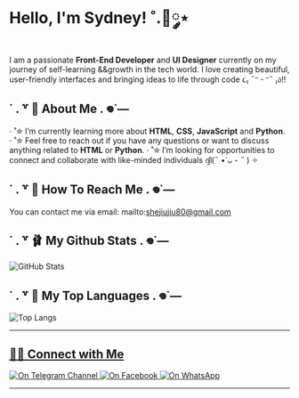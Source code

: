# Hello, I'm Sydney! ˚.🎀༘⋆

I am a passionate **Front-End Developer** and **UI Designer** currently on my journey of self-learning &&growth in the tech world. 
I love creating beautiful, user-friendly interfaces and bringing ideas to life through code ૮₍ ˶ᵔ ᵕ ᵔ˶ ₎ა!!

## ˙ . ꒷ 🍰 About Me . 𖦹˙—

 ⋅ ˚✮ I’m currently learning more about **HTML**, **CSS**, **JavaScript** and **Python**.
 ⋅ ˚✮ Feel free to reach out if you have any questions or want to discuss anything related to **HTML** or **Python**.
 ⋅ ˚✮ I’m looking for opportunities to connect and collaborate with like-minded individuals ദ്ദി(˵ •̀ ᴗ - ˵ ) ✧

## ˙ . ꒷ 🦢 How To Reach Me . 𖦹˙—

You can contact me via email: mailto:shejiujiu80@gmail.com

## ˙ . ꒷ 🩰 My Github Stats . 𖦹˙—

![GitHub Stats](https://github-readme-stats.vercel.app/api?username=sydneysyntax&show_icons=true&theme=pastel-pink)


## ˙ . ꒷ 🌸 My Top Languages . 𖦹˙—

![Top Langs](https://github-readme-stats.vercel.app/api/top-langs/?username=sydneysyntax&layout=compact&theme=pastel-pink)


---

## [🎀🍓 Connect with Me](pplx://action/followup)

<div>
  <a href="https://t.me/DebuggingDeer" target="_blank">
    <img src="https://img.shields.io/badge/Telegram Channel-ffc0cb?style=for-the-badge&logo=telegram&logoColor=white" alt="On Telegram Channel" />
  </a>
  <a href="https://www.facebook.com/sydney.nyxx" target="_blank">
    <img src="https://img.shields.io/badge/Facebook-ffc0cb?style=for-the-badge&logo=facebook&logoColor=white" alt="On Facebook" />
  </a>
  <a href="https://wa.me/message/ZOOUYUVDI3D4M1" target="_blank">
    <img src="https://img.shields.io/badge/WhatsApp-ffc0cb?style=for-the-badge&logo=whatsapp&logoColor=white" alt="On WhatsApp" />
  </a>
</div>


---

